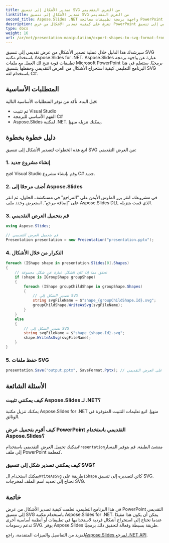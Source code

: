 ```yaml
---
title: تصدير الأشكال إلى تنسيق SVG من العرض التقديمي
linktitle: تصدير الأشكال إلى تنسيق SVG من العرض التقديمي
second_title: Aspose.Slides .NET واجهة برمجة تطبيقات معالجة PowerPoint
description: تعرف على كيفية تصدير الأشكال من عرض PowerPoint التقديمي إلى تنسيق SVG باستخدام Aspose.Slides لـ .NET. دليل خطوة بخطوة مع كود المصدر متضمن. استخراج الأشكال بكفاءة لمختلف التطبيقات.
type: docs
weight: 16
url: /ar/net/presentation-manipulation/export-shapes-to-svg-format-from-presentation/
---
```

سيرشدك هذا الدليل خلال عملية تصدير الأشكال من عرض تقديمي إلى تنسيق SVG باستخدام مكتبة Aspose.Slides for .NET. Aspose.Slides عبارة عن واجهة برمجة تطبيقات قوية تتيح لك العمل مع ملفات Microsoft PowerPoint برمجيًا. ستتعلم في هذا البرنامج التعليمي كيفية استخراج الأشكال من العرض التقديمي وحفظها بتنسيق SVG باستخدام لغة C#.

## المتطلبات الأساسية

قبل البدء، تأكد من توفر المتطلبات الأساسية التالية:

- تم تثبيت Visual Studio
- الفهم الأساسي للبرمجة C#
-  Aspose.Slides لمكتبة .NET. يمكنك تنزيله من[هنا](https://releases.aspose.com/slides/net/).

## دليل خطوة بخطوة

اتبع هذه الخطوات لتصدير الأشكال إلى تنسيق SVG من العرض التقديمي:

### 1. إنشاء مشروع جديد

افتح Visual Studio وقم بإنشاء مشروع C# جديد.

### 2. أضف مرجعًا إلى Aspose.Slides

في مشروعك، انقر بزر الماوس الأيمن على "المراجع" في مستكشف الحلول، ثم انقر على "إضافة مرجع". استعرض وحدد ملف Aspose.Slides DLL الذي قمت بتنزيله.

### 3. قم بتحميل العرض التقديمي

```csharp
using Aspose.Slides;

// قم بتحميل العرض التقديمي
Presentation presentation = new Presentation("presentation.pptx");
```

### 4. التكرار من خلال الأشكال

```csharp
foreach (IShape shape in presentation.Slides[0].Shapes)
{
    // تحقق مما إذا كان الشكل عبارة عن شكل مجموعة
    if (shape is IGroupShape groupShape)
    {
        foreach (IShape groupChildShape in groupShape.Shapes)
        {
            // تصدير الشكل إلى SVG
            string svgFileName = $"shape_{groupChildShape.Id}.svg";
            groupChildShape.WriteAsSvg(svgFileName);
        }
    }
    else
    {
        // تصدير الشكل إلى SVG
        string svgFileName = $"shape_{shape.Id}.svg";
        shape.WriteAsSvg(svgFileName);
    }
}
```

### 5. حفظ ملفات SVG

```csharp
presentation.Save("output.pptx", SaveFormat.Pptx); // حفظ التغييرات على العرض التقديمي
```

## الأسئلة الشائعة

### كيف يمكنني تثبيت Aspose.Slides لـ .NET؟

 يمكنك تنزيل مكتبة Aspose.Slides for .NET من[هنا](https://releases.aspose.com/slides/net/). اتبع تعليمات التثبيت المتوفرة في الوثائق.

### كيف أقوم بتحميل عرض PowerPoint التقديمي باستخدام Aspose.Slides؟

 يمكنك تحميل العرض التقديمي باستخدام`Presentation`منشئ الطبقة. قم بتوفير المسار إلى ملف PowerPoint كمعلمة.

### كيف يمكنني تصدير شكل إلى تنسيق SVG؟

 يمكنك استخدام ال`WriteAsSvg` طريقة على`IShape` كائن لتصديره إلى تنسيق SVG. تحتاج إلى تحديد اسم الملف لمخرجات SVG.

## خاتمة

في هذا البرنامج التعليمي، تعلمت كيفية تصدير الأشكال من عرض PowerPoint التقديمي إلى تنسيق SVG باستخدام مكتبة Aspose.Slides for .NET. يمكن أن يكون هذا مفيدًا عندما تحتاج إلى استخراج أشكال فردية لاستخدامها في تطبيقات أو أنظمة أساسية أخرى تدعم رسومات SVG. يوفر Aspose.Slides طريقة بسيطة وفعالة لتحقيق ذلك برمجيًا.

 لمزيد من التفاصيل والميزات المتقدمة، راجع[Aspose.Slides لمرجع .NET API](https://reference.aspose.com/slides/net/).